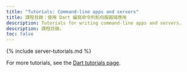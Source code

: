 ```yaml
---
title: "Tutorials: Command-line apps and servers"
title: 課程目錄：使用 Dart 編寫命令列和伺服器端應用
description: Tutorials for writing command-line apps and servers.
description: 課程目錄。
toc: false
---
```


{% include server-tutorials.md %}

For more tutorials, see the [Dart tutorials page](/tutorials).
